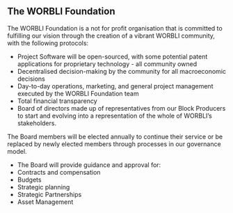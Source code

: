 
## The WORBLI Foundation

The WORBLI Foundation is a not for profit organisation that is committed to fulfilling our vision through the creation of a vibrant WORBLI community, with the following protocols:

- Project Software will be open-sourced, with some potential patent applications for proprietary technology - all community owned
 - Decentralised decision-making by the community for all macroeconomic decisions
- Day-to-day operations, marketing, and general project management executed by the WORBLI Foundation team
-  Total financial transparency
- Board of directors made up of representatives from our Block Producers to start and evolving into a representation of the whole of WORBLI’s stakeholders.

 The Board members will be elected annually to continue their service or be replaced by newly elected members through processes in our governance model.

-  The Board will provide guidance and approval for:
-  Contracts and compensation
-  Budgets
-  Strategic planning
-  Strategic Partnerships
-  Asset Management